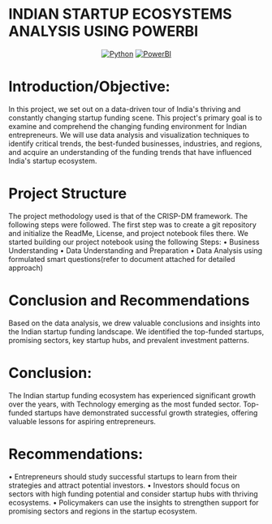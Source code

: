 # **INDIAN STARTUP ECOSYSTEMS ANALYSIS USING POWERBI** 

<div align="center">

[![Python](https://img.shields.io/badge/Python-3.8.5-green?style=flat-square&logo=python)](https://www.python.org/)
[![PowerBI](https://img.shields.io/badge/PowerBI-Your_Version_Here-blue?style=flat-square&logo=powerbi)](https://powerbi.microsoft.com/)

</div>


# Introduction/Objective:
In this project, we set out on a data-driven tour of India's thriving and constantly changing startup funding scene. This project's primary goal is to examine and comprehend the changing funding environment for Indian entrepreneurs. We will use data analysis and visualization techniques to identify critical trends, the best-funded businesses, industries, and regions, and acquire an understanding of the funding trends that have influenced India's startup ecosystem.

# Project Structure
The project methodology used is that of the CRISP-DM framework. The following steps were followed.
The first step was to create a git repository and initialize the ReadMe, License, and project notebook files there. We started building our project notebook using the following Steps:
•	Business Understanding
•	Data Understanding and Preparation
•	Data Analysis using formulated smart questions(refer to document attached for detailed approach)

# Conclusion and Recommendations
Based on the data analysis, we drew valuable conclusions and insights into the Indian startup funding landscape. We identified the top-funded startups, promising sectors, key startup hubs, and prevalent investment patterns.
# Conclusion:
The Indian startup funding ecosystem has experienced significant growth over the years, with Technology emerging as the most funded sector. Top-funded startups have demonstrated successful growth strategies, offering valuable lessons for aspiring entrepreneurs.
# Recommendations:
•	Entrepreneurs should study successful startups to learn from their strategies and attract potential investors.
•	Investors should focus on sectors with high funding potential and consider startup hubs with thriving ecosystems.
•	Policymakers can use the insights to strengthen support for promising sectors and regions in the startup ecosystem.
